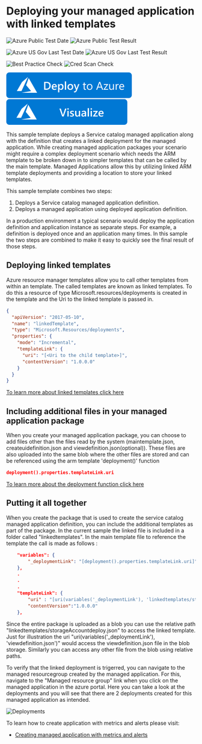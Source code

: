 # Deploying your managed application with linked templates

![Azure Public Test Date](https://azurequickstartsservice.blob.core.windows.net/badges/101-managed-application-with-linked-templates/PublicLastTestDate.svg)
![Azure Public Test Result](https://azurequickstartsservice.blob.core.windows.net/badges/101-managed-application-with-linked-templates/PublicDeployment.svg)

![Azure US Gov Last Test Date](https://azurequickstartsservice.blob.core.windows.net/badges/101-managed-application-with-linked-templates/FairfaxLastTestDate.svg)
![Azure US Gov Last Test Result](https://azurequickstartsservice.blob.core.windows.net/badges/101-managed-application-with-linked-templates/FairfaxDeployment.svg)

![Best Practice Check](https://azurequickstartsservice.blob.core.windows.net/badges/101-managed-application-with-linked-templates/BestPracticeResult.svg)
![Cred Scan Check](https://azurequickstartsservice.blob.core.windows.net/badges/101-managed-application-with-linked-templates/CredScanResult.svg)


[![Deploy To Azure](https://raw.githubusercontent.com/Azure/azure-quickstart-templates/master/1-CONTRIBUTION-GUIDE/images/deploytoazure.svg?sanitize=true)]("https://portal.azure.com/#create/Microsoft.Template/uri/https%3A%2F%2Fraw.githubusercontent.com%2FAzure%2Fazure-quickstart-templates%2Fmaster%2F101-managed-application-with-linked-templates%2Fazuredeploy.json")
[![Visualize](https://raw.githubusercontent.com/Azure/azure-quickstart-templates/master/1-CONTRIBUTION-GUIDE/images/visualizebutton.svg?sanitize=true)]("http://armviz.io/#/?load=https%3A%2F%2Fraw.githubusercontent.com%2FAzure%2Fazure-quickstart-templates%2Fmaster%2F101-managed-application-with-linked-templates%2Fazuredeploy.json")

This sample template deploys a Service catalog managed application along with
the definition that creates a linked deployment for the managed application.
While creating managed application packages your scenario might require a
complex deployment scenario which needs the ARM template to be broken down in to
simpler templates that can be called by the main template. Managed Applications
allow this by utilizing linked ARM template deployments and providing a location
to store your linked templates.

This sample template combines two steps:

1. Deploys a Service catalog managed application definition.
2. Deploys a managed application using deployed application definition.

In a production environment a typical scenario would deploy the application
definition and application instance as separate steps. For example, a definition
is deployed once and an application many times. In this sample the two steps are
combined to make it easy to quickly see the final result of those steps.

## Deploying linked templates

Azure resource manager templates allow you to call other templates from within
an template. The called templates are known as linked templates. To do this a
resource of type Microsoft.resources/deployments is created in the template and
the Uri to the linked template is passed in.

```json
{
  "apiVersion": "2017-05-10",
  "name": "linkedTemplate",
  "type": "Microsoft.Resources/deployments",
  "properties": {
    "mode": "Incremental",
    "templateLink": {
      "uri": "[<Uri to the child template>]",
      "contentVersion": "1.0.0.0"
    }
  }
}
```

[To learn more about linked templates click here](https://docs.microsoft.com/en-us/azure/azure-resource-manager/templates/linked-templates)

## Including additional files in your managed application package

When you create your managed application package, you can choose to add files
other than the files read by the system (maintemplate.json,
createuidefinition.json and viewdefinition.json(optional)). These files are also
uploaded into the same blob where the other files are stored and can be
referenced using the arm template 'deployment()' function

```json
deployment().properties.templateLink.uri
```

[To learn more about the deployment function click here](https://docs.microsoft.com/en-us/azure/azure-resource-manager/templates/template-functions-deployment)

## Putting it all together

When you create the package that is used to create the service catalog managed
application definition, you can include the additional templates as part of the
package. In the current sample the linked file is included in a folder called
"linkedtemplates". In the main template file to reference the template the call
is made as follows :

```json
    "variables": {
        "_deploymentLink": "[deployment().properties.templateLink.uri]"
    },
    .
    .
    .
    "templateLink": {
        "uri" : "[uri(variables('_deploymentLink'), 'linkedtemplates/storageAccountdeploy.json')]",
        "contentVersion":"1.0.0.0"
    },
```

Since the entire package is uploaded as a blob you can use the relative path
"linkedtemplates/storageAccountdeploy.json" to access the linked template. Just
for illustration the uri "uri(variables('\_deploymentLink'),
'viewdefinition.json')" would access the viewdefinition.json file in the blob
storage. Similarly you can access any other file from the blob using relative
paths.

To verify that the linked deployment is trigerred, you can navigate to the
managed resourcegroup created by the managed application. For this, navigate to
the "Managed resource group" link when you click on the managed application in
the azure portal. Here you can take a look at the deployments and you will see
that there are 2 deployments created for this managed application as intended.

![Deployments](images/linkeddeployments.png)

To learn how to create application with metrics and alerts please visit:

- [Creating managed application with metrics and alerts](https://github.com/Azure/azure-quickstart-templates/tree/master/101-managed-application-with-metrics-and-alerts)
